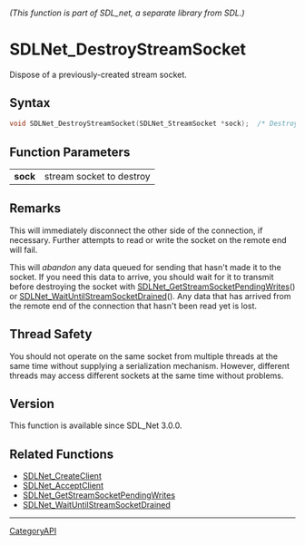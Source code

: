 ###### (This function is part of SDL_net, a separate library from SDL.)
# SDLNet_DestroyStreamSocket

Dispose of a previously-created stream socket.

## Syntax

```c
void SDLNet_DestroyStreamSocket(SDLNet_StreamSocket *sock);  /* Destroy your sockets when finished with them. Does not block, handles shutdown internally. */

```

## Function Parameters

|              |                          |
| ------------ | ------------------------ |
| **sock**     | stream socket to destroy |

## Remarks

This will immediately disconnect the other side of the connection, if
necessary. Further attempts to read or write the socket on the remote end
will fail.

This will _abandon_ any data queued for sending that hasn't made it to the
socket. If you need this data to arrive, you should wait for it to transmit
before destroying the socket with
[SDLNet_GetStreamSocketPendingWrites](SDLNet_GetStreamSocketPendingWrites)()
or
[SDLNet_WaitUntilStreamSocketDrained](SDLNet_WaitUntilStreamSocketDrained)().
Any data that has arrived from the remote end of the connection that hasn't
been read yet is lost.

## Thread Safety

You should not operate on the same socket from multiple threads at the same
time without supplying a serialization mechanism. However, different
threads may access different sockets at the same time without problems.

## Version

This function is available since SDL_Net 3.0.0.

## Related Functions

* [SDLNet_CreateClient](SDLNet_CreateClient)
* [SDLNet_AcceptClient](SDLNet_AcceptClient)
* [SDLNet_GetStreamSocketPendingWrites](SDLNet_GetStreamSocketPendingWrites)
* [SDLNet_WaitUntilStreamSocketDrained](SDLNet_WaitUntilStreamSocketDrained)

----
[CategoryAPI](CategoryAPI)

